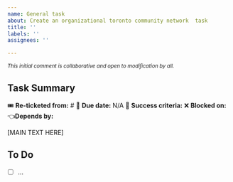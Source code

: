 ```yaml
---
name: General task
about: Create an organizational toronto community network  task
title: ''
labels: ''
assignees: ''

---
```


<sup>_This initial comment is collaborative and open to modification by all._</sup>

## Task Summary

🎟️ **Re-ticketed from:** #
📅 **Due date:** N/A
🎯 **Success criteria:**
❌ **Blocked on:** 
👈**Depends by:**

[MAIN TEXT HERE]

## To Do

- [ ] ...
